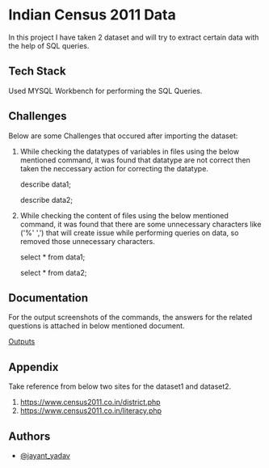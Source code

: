 
# Indian Census 2011 Data

In this project I have taken 2 dataset and will try to extract certain data with the help of SQL queries. 

## Tech Stack

Used MYSQL Workbench for performing the SQL Queries.


## Challenges

Below are some Challenges that occured after importing the dataset:

1) While checking the datatypes of variables in files using the below mentioned command, it was found that datatype are not correct then taken the neccessary action for correcting the datatype.

    describe data1;

    describe data2;


 2) While checking the content of files using the below mentioned command, it was found that there are some unnecessary characters like ('%' ',') that will create issue while performing queries on data, so removed those unnecessary characters.


    select * from data1;

    select * from data2;




## Documentation

For the output screenshots of the commands, the answers for the related questions is attached in below mentioned document.

[Outputs](https://github.com/jayantjy9/SQL/blob/main/Project-%20SQL%20%5BIndian%20Census%5D/Outputs.docx)


## Appendix

Take reference from below two sites for the dataset1 and dataset2.

1. https://www.census2011.co.in/district.php
2. https://www.census2011.co.in/literacy.php

## Authors

- [@jayant_yadav](https://www.github.com/jayantjy9)

